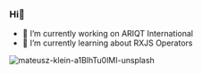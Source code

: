 ### Hi👋

 - 🔭 I’m currently working on ARIQT International
 - 🌱 I’m currently learning about RXJS Operators
 
![mateusz-klein-a1BlhTu0lMI-unsplash](https://user-images.githubusercontent.com/34743233/150635550-15871d74-2f31-4fbd-9aae-83cf42a8bc99.jpg)

<!-- Here are some ideas to get you started: -->


<!-- - 👯 I’m looking to collaborate on ...
- 🤔 I’m looking for help with ...
- 💬 Ask me about ...
- 📫 How to reach me: ...
- 😄 Pronouns: ...
- ⚡ Fun fact: ... -->

